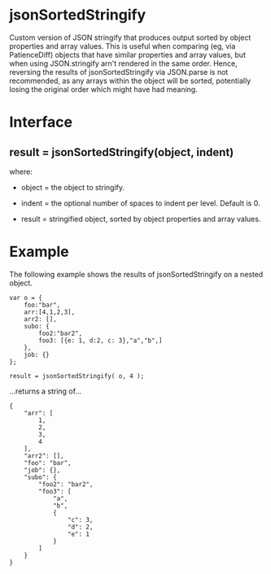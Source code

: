 # jsonSortedStringify
Custom version of JSON stringify that produces output sorted by object properties and array values.  This is useful when comparing (eg, via PatienceDiff) objects that have similar properties and array values, but when using JSON.stringify arn't rendered in the same order.  Hence, reversing the results of jsonSortedStringify via JSON.parse is not recommended, as any arrays within the object will be sorted, potentially losing the original order which might have had meaning.

# Interface

## <b>result = jsonSortedStringify(object, indent)</b>

where:<br>
* object = the object to stringify.
* indent = the optional number of spaces to indent per level.  Default is 0.
    
* result = stringified object, sorted by object properties and array values.

# Example
The following example shows the results of jsonSortedStringify on a nested object.
```
var o = { 
    foo:"bar",
    arr:[4,1,2,3],
    arr2: [],
    subo: {
        foo2:"bar2",
        foo3: [{e: 1, d:2, c: 3},"a","b",]
    },
    job: {}
};

result = jsonSortedStringify( o, 4 );
```
...returns a string of...
```
{
    "arr": [
        1,
        2,
        3,
        4
    ],
    "arr2": [],
    "foo": "bar",
    "job": {},
    "subo": {
        "foo2": "bar2",
        "foo3": [
            "a",
            "b",
            {
                "c": 3,
                "d": 2,
                "e": 1
            }
        ]
    }
}
```
